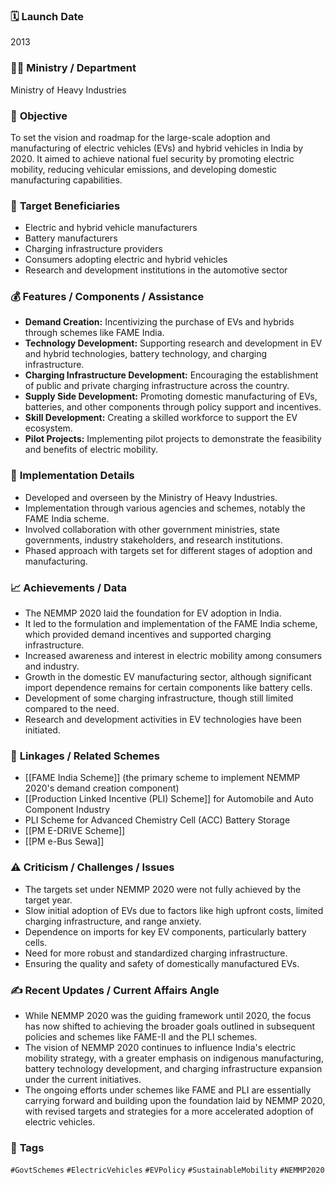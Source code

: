 
### 🗓️ **Launch Date**
2013

### 🧑‍🏫 **Ministry / Department**
Ministry of Heavy Industries

### 🎯 **Objective**
To set the vision and roadmap for the large-scale adoption and manufacturing of electric vehicles (EVs) and hybrid vehicles in India by 2020. It aimed to achieve national fuel security by promoting electric mobility, reducing vehicular emissions, and developing domestic manufacturing capabilities.

### 👥 **Target Beneficiaries**
- Electric and hybrid vehicle manufacturers
- Battery manufacturers
- Charging infrastructure providers
- Consumers adopting electric and hybrid vehicles
- Research and development institutions in the automotive sector

### 💰 **Features / Components / Assistance**
- **Demand Creation:** Incentivizing the purchase of EVs and hybrids through schemes like FAME India.
- **Technology Development:** Supporting research and development in EV and hybrid technologies, battery technology, and charging infrastructure.
- **Charging Infrastructure Development:** Encouraging the establishment of public and private charging infrastructure across the country.
- **Supply Side Development:** Promoting domestic manufacturing of EVs, batteries, and other components through policy support and incentives.
- **Skill Development:** Creating a skilled workforce to support the EV ecosystem.
- **Pilot Projects:** Implementing pilot projects to demonstrate the feasibility and benefits of electric mobility.

### 📍 **Implementation Details**
- Developed and overseen by the Ministry of Heavy Industries.
- Implementation through various agencies and schemes, notably the FAME India scheme.
- Involved collaboration with other government ministries, state governments, industry stakeholders, and research institutions.
- Phased approach with targets set for different stages of adoption and manufacturing.

### 📈 **Achievements / Data**
- The NEMMP 2020 laid the foundation for EV adoption in India.
- It led to the formulation and implementation of the FAME India scheme, which provided demand incentives and supported charging infrastructure.
- Increased awareness and interest in electric mobility among consumers and industry.
- Growth in the domestic EV manufacturing sector, although significant import dependence remains for certain components like battery cells.
- Development of some charging infrastructure, though still limited compared to the need.
- Research and development activities in EV technologies have been initiated.

### 🧩 **Linkages / Related Schemes**
- [[FAME India Scheme]] (the primary scheme to implement NEMMP 2020's demand creation component)
- [[Production Linked Incentive (PLI) Scheme]] for Automobile and Auto Component Industry
- PLI Scheme for Advanced Chemistry Cell (ACC) Battery Storage
- [[PM E-DRIVE Scheme]]
- [[PM e-Bus Sewa]]

### ⚠️ **Criticism / Challenges / Issues**
- The targets set under NEMMP 2020 were not fully achieved by the target year.
- Slow initial adoption of EVs due to factors like high upfront costs, limited charging infrastructure, and range anxiety.
- Dependence on imports for key EV components, particularly battery cells.
- Need for more robust and standardized charging infrastructure.
- Ensuring the quality and safety of domestically manufactured EVs.

### ✍️ **Recent Updates / Current Affairs Angle**
- While NEMMP 2020 was the guiding framework until 2020, the focus has now shifted to achieving the broader goals outlined in subsequent policies and schemes like FAME-II and the PLI schemes.
- The vision of NEMMP 2020 continues to influence India's electric mobility strategy, with a greater emphasis on indigenous manufacturing, battery technology development, and charging infrastructure expansion under the current initiatives.
- The ongoing efforts under schemes like FAME and PLI are essentially carrying forward and building upon the foundation laid by NEMMP 2020, with revised targets and strategies for a more accelerated adoption of electric vehicles.

### 🔗 **Tags**
`#GovtSchemes` `#ElectricVehicles` `#EVPolicy` `#SustainableMobility` `#NEMMP2020`